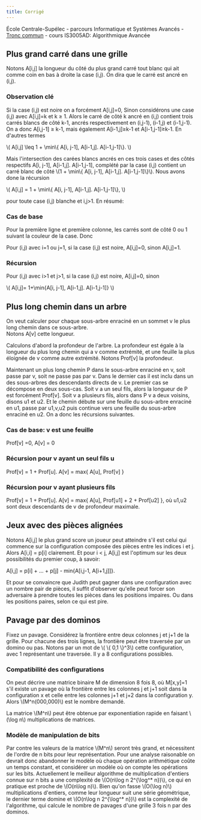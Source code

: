 ```yaml
---
title: Corrigé
---
```


École Centrale-Supélec - parcours Informatique et Systèmes Avancés - [Tronc commun](http://www.isia.ecp.fr/welcome_to_www_ecp_fr_cms_site_isia/isia___formation/cours_tronc_commun) - cours IS3005AD: Algorithmique Avancée

## Plus grand carré dans une grille

Notons A[i,j] la longueur du côté du plus grand carré tout blanc qui ait comme coin en bas à droite la case (i,j). On dira que le carré est ancré en (i,j).

### Observation clé

Si la case (i,j) est noire on a forcément A[i,j]=0, Sinon
considérons une case (i,j) avec A[i,j]=k et k ≥ 1. Alors le carré de côté k ancré en (i,j) contient trois carrés blancs de côté k-1, ancrés respectivement en (i,j-1), (i-1,j) et (i-1,j-1).  On a donc A[i,j-1] ≥ k-1, mais également A[i-1,j]≥k-1 et A[i-1,j-1]≥k-1. En d'autres termes

\\( A[i,j] \leq 1 + \min\\{ A[i, j-1], A[i-1,j]. A[i-1,j-1]\\}. \\)

Mais l'intersection des carées blancs ancrés en ces trois cases et des côtés respectifs A[i, j-1], A[i-1,j]. A[i-1,j-1], complété par la case (i,j) contient un carré blanc de côté \\(1 +  \min\\{ A[i, j-1], A[i-1,j]. A[i-1,j-1]\\}\\).  Nous avons done la récursion

\\( A[i,j] = 1 + \min\\{ A[i, j-1], A[i-1,j]. A[i-1,j-1]\\}, \\)

pour toute case (i,j) blanche et i,j>1.  En résumé:

### Cas de base

Pour la première ligne et première colonne, les carrés sont de côté 0 ou 1 suivant la couleur de la case. Donc

Pour (i,j) avec i=1 ou j=1, si la case (i,j) est noire, A[i,j]=0, sinon A[i,j]=1.

### Récursion

Pour (i,j) avec i>1 et j>1, si la case (i,j) est noire, A[i,j]=0, sinon

\\( A[i,j]=
1+\min\{A[i, j-1], A[i-1,j]. A[i-1,j-1]\} 
\\)

## Plus long chemin dans un arbre

On veut calculer pour chaque sous-arbre enraciné en un sommet v le plus long chemin dans ce sous-arbre.  
Notons A[v] cette longueur.

Calculons d'abord la profondeur de l'arbre. La profondeur est égale à la longueur du plus long chemin qui a v comme extrémité, et une feuille la plus éloignée de v comme autre extrémité.  Notons Prof[v] la profondeur.

Maintenant un plus long chemin P dans le sous-arbre enraciné en v, soit passe par v, soit ne passe pas par v.  Dans le dernier cas il est inclu dans un des sous-arbres des descendants directs de v.  Le premier cas se décompose en deux sous-cas.
Soit v a un seul fils, alors la longueur de P est forcément Prof[v].
Soit v a plusieurs fils, alors dans P v a deux voisins, disons u1 et u2. Et le chemin débute sur une feuille du sous-arbre enraciné en u1, passe par u1,v,u2 puis continue vers une feuille du sous-arbre enraciné en u2.
On a donc les récursions suivantes. 

### Cas de base: v est une feuille

Prof[v] =0, A[v] = 0

### Récursion pour v ayant un seul fils u

Prof[v] = 1  + Prof[u].
A[v] = max{ A[u], Prof[v] }

### Récursion pour v ayant plusieurs fils

Prof[v] = 1  + Prof[u].
A[v] = max{ A[u], Prof[u1] + 2 + Prof[u2] },
où u1,u2 sont deux descendants de v de profondeur maximale.

## Jeux avec des pièces alignées

Notons A[i,j] le plus grand score un joueur peut atteindre s'il est celui qui commence sur la configuration composée des pièces entre les indices i et j. Alors
A[i,i] = p[i] clairement. Et pour i < j, A[i,j] est l'optimum sur les deux possibilités du premier coup, à savoir:

A[i,j] = p[i] + ... + p[j] - min{A[i,j-1, A[i+1,j]]}.

Et pour se convaincre que Judith peut gagner dans une configuration avec un nombre pair de pièces, il suffit d'observer qu'elle peut forcer son adversaire à prendre toutes les pièces dans les positions impaires. Ou dans les positions paires, selon ce qui est pire.

## Pavage par des dominos

Fixez un pavage. Considérez la frontière entre deux colonnes j et j+1 de la grille.  Pour chacune des trois lignes, la frontière peut être traversée par un domino ou pas. Notons par un mot de \\( \\{ 0,1 \\}^3\\) cette configuration, avec 1 représentant une traversée.  Il y a 8 configurations possibles.  

### Compatibilité des configurations

On peut décrire une matrice binaire M de dimension 8 fois 8, où M[x,y]=1 s'il existe un pavage où la frontière entre les colonnes j et j+1 soit dans la configuration x et celle entre les colonnes j+1 et j+2 dans la configuration y.
Alors \\(M^n(000,000)\\) est le nombre demandé.  

La matrice \\(M^n\\) peut être obtenue par exponentiation rapide en faisant \\(\log n\\) multiplications de matrices.

### Modèle de manipulation de bits

Par contre les valeurs de la matrice \\(M^n\\) seront très grand, et nécessitent de l'ordre de n bits pour leur représentation.  Pour une analyse raisonable on devrait donc abandonner le modèle où chaque opération arithmétique coûte un temps constant, et considérer un modèle où on compte les opérations sur les bits.  Actuellement le meilleur algorithme de multiplication d'entiers connue sur n bits a une complexité de \\(O(n\log n 2^{\log^* n})\\), ce qui en pratique est proche de \\(O(n\log n)\\). Bien qu'on fasse \\(O(\log n)\\) multiplications d'entiers, comme leur longueur suit une série géométrique, le dernier terme domine et  \\(O(n\log n 2^{\log^* n})\\) est la complexité de l'algorithme, qui calcule le nombre de pavages d'une grille 3 fois n par des dominos.
